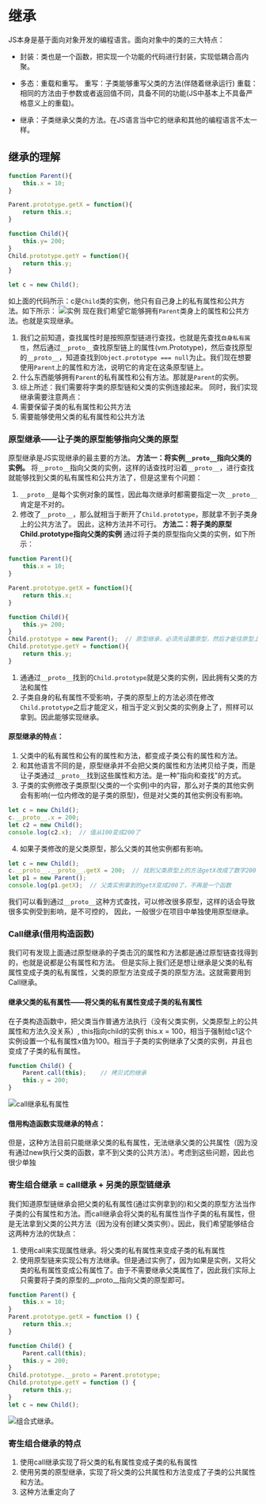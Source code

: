 # 继承
JS本身是基于面向对象开发的编程语言。面向对象中的类的三大特点：
* 封装：类也是一个函数，把实现一个功能的代码进行封装，实现低耦合高内聚。

* 多态：重载和重写。
  重写：子类能够重写父类的方法(伴随着继承运行)
  重载：相同的方法由于参数或者返回值不同，具备不同的功能(JS中基本上不具备严格意义上的重载)。

* 继承：子类继承父类的方法。在JS语言当中它的继承和其他的编程语言不太一样。


## 继承的理解
```js
function Parent(){
    this.x = 10;
}

Parent.prototype.getX = function(){
    return this.x;
}

function Child(){
    this.y= 200;
}
Child.prototype.getY = function(){
    return this.y;
}

let c = new Child();
```
如上面的代码所示：c是`Child`类的实例，他只有自己身上的私有属性和公共方法。如下所示：
![实例](https://ftp.bmp.ovh/imgs/2021/03/cfe7877d310256c1.jpg)
现在我们希望它能够拥有`Parent`类身上的属性和公共方法。也就是实现继承。
1. 我们之前知道，查找属性时是按照原型链进行查找，也就是先查找`自身私有属性`，然后通过`__proto__`查找原型链上的属性(vm.Prototype)，然后查找原型的`__proto__`，知道查找到`Object.prototype === null`为止。我们现在想要使用`Parent`上的属性和方法，说明它的肯定在这条原型链上。
2. 什么东西能够拥有`Parent`的私有属性和公有方法。那就是`Parent`的实例。
3. 综上所述：我们需要将字类的原型链和父类的实例连接起来。
同时，我们实现继承需要注意两点：
1. 需要保留子类的私有属性和公共方法
2. 需要能够使用父类的私有属性和公共方法

### 原型继承——让子类的原型能够指向父类的原型
原型继承是JS实现继承的最主要的方法。
**方法一：将实例`__proto__`指向父类的实例。**
将`__proto__`指向父类的实例，这样的话查找时沿着`__proto__`，进行查找就能够找到父类的私有属性和公共方法了，但是这里有个问题：
1. `__proto__`是每个实例对象的属性，因此每次继承时都需要指定一次`__proto__`肯定是不对的。
2. 修改了`__proto__`，那么就相当于断开了`Child.prototype`，那就拿不到子类身上的公共方法了。
因此，这种方法并不可行。
**方法二：将子类的原型Child.prototype指向父类的实例**
通过将子类的原型指向父类的实例，如下所示：
```js
function Parent(){
    this.x = 10;
}

Parent.prototype.getX = function(){
    return this.x;
}

function Child(){
    this.y= 200;
}
Child.prototype = new Parent();  // 原型继承，必须先设置原型，然后才能往原型上添加方法
Child.prototype.getY = function(){
    return this.y;
}
```
1. 通通过`__proto__`找到的`Child.prototype`就是父类的实例，因此拥有父类的方法和属性
2. 子类自身的私有属性不受影响，子类的原型上的方法必须在修改`Child.prototype`之后才能定义，相当于定义到父类的实例身上了，照样可以拿到。因此能够实现继承。

#### 原型继承的特点：
1. 父类中的私有属性和公有的属性和方法，都变成子类公有的属性和方法。
2. 和其他语言不同的是，原型继承并不会把父类的属性和方法拷贝给子类，而是让子类通过`__proto__`找到这些属性和方法。是一种"指向和查找"的方式。
3. 子类的实例修改子类原型(父类的一个实例)中的内容，那么对子类的其他实例会有影响(一位内修改的是子类的原型)，但是对父类的其他实例没有影响。
```js
let c = new Child();
c.__proto__.x = 200;
let c2 = new Child();
console.log(c2.x);  // 值从100变成200了
```
4. 如果子类修改的是父类原型，那么父类的其他实例都有影响。
```js
let c = new Child();
c.__proto__.__proto__.getX = 200;  // 找到父类原型上的方法getX改成了数字200
let p1 = new Parent();
console.log(p1.getX);  // 父类实例拿到的getX变成200了，不再是一个函数
```
我们可以看到通过`__proto__`这种方式查找，可以修改很多原型，这样的话会导致很多实例受到影响，是不可控的，
因此，一般很少在项目中单独使用原型继承。


### Call继承(借用构造函数)
我们可有发现上面通过原型继承的子类击沉的属性和方法都是通过原型链查找得到的，也就是说都是公有属性和方法。
但是实际上我们还是想让继承是父类的私有属性变成子类的私有属性，父类的原型方法变成子类的原型方法。这就需要用到Call继承。

#### 继承父类的私有属性——将父类的私有属性变成子类的私有属性
在子类构造函数中，把父类当作普通方法执行（没有父类实例，父类原型上的公共属性和方法久没关系）,
this指向child的实例 this.x = 100，相当于强制给c1这个实例设置一个私有属性x值为100。相当于子类的实例继承了父类的实例，并且也变成了子类的私有属性。
```js
function Child() {
    Parent.call(this);    // 拷贝式的继承
    this.y = 200;
}
```
![call继承私有属性](https://ftp.bmp.ovh/imgs/2021/03/ab883eb0254483a1.jpg)
#### 借用构造函数实现继承的特点：

但是，这种方法目前只能继承父类的私有属性，无法继承父类的公共属性（因为没有通过new执行父类的函数，拿不到父类的公共方法）。考虑到这些问题，因此也很少单独

### 寄生组合继承 = call继承 + 另类的原型链继承
我们知道原型链继承会把父类的私有属性(通过实例拿到的)和父类的原型方法当作子类的公有属性和方法。而call继承会将父类的私有属性当作子类的私有属性，但是无法拿到父类的公共方法（因为没有创建父类实例）。因此，我们希望能够结合这两种方法的优缺点：
1. 使用call来实现属性继承。将父类的私有属性来变成子类的私有属性
2. 使用原型链来实现公有方法继承。但是通过实例了，因为如果是实例，又将父类的私有属性变成公有属性了。由于不需要继承父类属性了，因此我们实际上只需要将子类的原型的__proto__指向父类的原型即可。
```js
function Parent() {
    this.x = 10;
}
Parent.prototype.getX = function () {
    return this.x;
}

function Child() {
    Parent.call(this);
    this.y = 200;
}
Child.prototype.__proto = Parent.prototype;
Child.prototype.getY = function () {
    return this.y;
}
let c = new Child();
```
![组合式继承](https://ftp.bmp.ovh/imgs/2021/03/d2cac37c0aeac15f.jpg)。

### 寄生组合继承的特点
1. 使用call继承实现了将父类的私有属性变成子类的私有属性
2. 使用另类的原型继承，实现了将父类的公共属性和方法变成了子类的公共属性和方法。
3. 这种方法重定向了